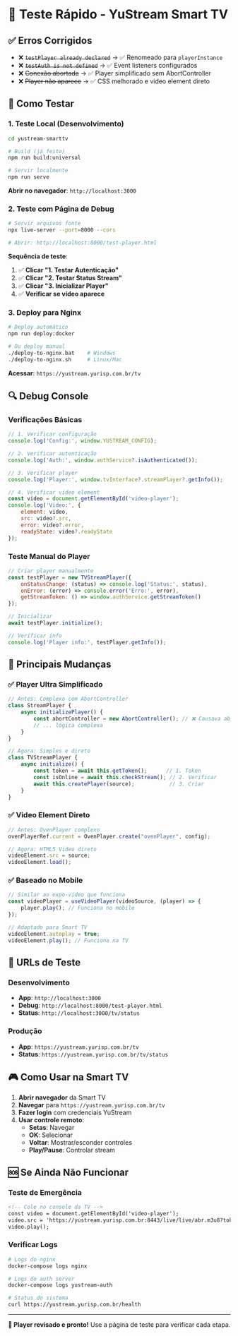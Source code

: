 # 🧪 Teste Rápido - YuStream Smart TV

## ✅ Erros Corrigidos

- ❌ ~~`testPlayer already declared`~~ → ✅ Renomeado para `playerInstance`
- ❌ ~~`testAuth is not defined`~~ → ✅ Event listeners configurados
- ❌ ~~Conexão abortada~~ → ✅ Player simplificado sem AbortController
- ❌ ~~Player não aparece~~ → ✅ CSS melhorado e video element direto

## 🚀 Como Testar

### 1. Teste Local (Desenvolvimento)

```bash
cd yustream-smarttv

# Build (já feito)
npm run build:universal

# Servir localmente
npm run serve
```

**Abrir no navegador**: `http://localhost:3000`

### 2. Teste com Página de Debug

```bash
# Servir arquivos fonte
npx live-server --port=8000 --cors

# Abrir: http://localhost:8000/test-player.html
```

**Sequência de teste**:
1. ✅ **Clicar "1. Testar Autenticação"**
2. ✅ **Clicar "2. Testar Status Stream"**  
3. ✅ **Clicar "3. Inicializar Player"**
4. ✅ **Verificar se vídeo aparece**

### 3. Deploy para Nginx

```bash
# Deploy automático
npm run deploy:docker

# Ou deploy manual
./deploy-to-nginx.bat    # Windows
./deploy-to-nginx.sh     # Linux/Mac
```

**Acessar**: `https://yustream.yurisp.com.br/tv`

## 🔍 Debug Console

### Verificações Básicas

```javascript
// 1. Verificar configuração
console.log('Config:', window.YUSTREAM_CONFIG);

// 2. Verificar autenticação
console.log('Auth:', window.authService?.isAuthenticated());

// 3. Verificar player
console.log('Player:', window.tvInterface?.streamPlayer?.getInfo());

// 4. Verificar video element
const video = document.getElementById('video-player');
console.log('Video:', {
    element: video,
    src: video?.src,
    error: video?.error,
    readyState: video?.readyState
});
```

### Teste Manual do Player

```javascript
// Criar player manualmente
const testPlayer = new TVStreamPlayer({
    onStatusChange: (status) => console.log('Status:', status),
    onError: (error) => console.error('Erro:', error),
    getStreamToken: () => window.authService.getStreamToken()
});

// Inicializar
await testPlayer.initialize();

// Verificar info
console.log('Player info:', testPlayer.getInfo());
```

## 🎯 Principais Mudanças

### ✅ Player Ultra Simplificado

```javascript
// Antes: Complexo com AbortController
class StreamPlayer {
    async initializePlayer() {
        const abortController = new AbortController(); // ❌ Causava abort
        // ... lógica complexa
    }
}

// Agora: Simples e direto
class TVStreamPlayer {
    async initialize() {
        const token = await this.getToken();      // 1. Token
        const isOnline = await this.checkStream(); // 2. Verificar
        await this.createPlayer(source);           // 3. Criar
    }
}
```

### ✅ Video Element Direto

```javascript
// Antes: OvenPlayer complexo
ovenPlayerRef.current = OvenPlayer.create("ovenPlayer", config);

// Agora: HTML5 Video direto
videoElement.src = source;
videoElement.load();
```

### ✅ Baseado no Mobile

```javascript
// Similar ao expo-video que funciona
const videoPlayer = useVideoPlayer(videoSource, (player) => {
    player.play(); // Funciona no mobile
});

// Adaptado para Smart TV
videoElement.autoplay = true;
videoElement.play(); // Funciona na TV
```

## 📱 URLs de Teste

### Desenvolvimento
- **App**: `http://localhost:3000`
- **Debug**: `http://localhost:8000/test-player.html`
- **Status**: `http://localhost:3000/tv/status`

### Produção
- **App**: `https://yustream.yurisp.com.br/tv`
- **Status**: `https://yustream.yurisp.com.br/tv/status`

## 🎮 Como Usar na Smart TV

1. **Abrir navegador** da Smart TV
2. **Navegar** para `https://yustream.yurisp.com.br/tv`
3. **Fazer login** com credenciais YuStream
4. **Usar controle remoto**:
   - **Setas**: Navegar
   - **OK**: Selecionar
   - **Voltar**: Mostrar/esconder controles
   - **Play/Pause**: Controlar stream

## 🆘 Se Ainda Não Funcionar

### Teste de Emergência

```html
<!-- Cole no console da TV -->
const video = document.getElementById('video-player');
video.src = 'https://yustream.yurisp.com.br:8443/live/live/abr.m3u8?token=SEU_TOKEN';
video.play();
```

### Verificar Logs

```bash
# Logs do nginx
docker-compose logs nginx

# Logs do auth server  
docker-compose logs yustream-auth

# Status do sistema
curl https://yustream.yurisp.com.br/health
```

---

**🎉 Player revisado e pronto!** Use a página de teste para verificar cada etapa.
